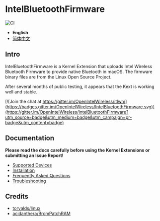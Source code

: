 # IntelBluetoothFirmware

![CI](https://github.com/OpenIntelWireless/IntelBluetoothFirmware/workflows/CI/badge.svg)

- **English**
- [简体中文](/.github/README-zh_Hans.md)

## Intro

IntelBluetoothFirmware is a Kernel Extension that uploads Intel Wireless Bluetooth Firmware to provide native Bluetooth in macOS.
The firmware binary files are from the Linux Open Source Project.

After several months of public testing, it appears that the Kext is working well and stable.

[![Join the chat at https://gitter.im/OpenIntelWireless/itlwm](https://badges.gitter.im/OpenIntelWireless/IntelBluetoothFirmware.svg)](https://gitter.im/OpenIntelWireless/IntelBluetoothFirmware?utm_source=badge&utm_medium=badge&utm_campaign=pr-badge&utm_content=badge)

## Documentation

**Please read the docs carefully before using the Kernel Extensions or submitting an Issue Report!**

- [Supported Devices](https://openintelwireless.github.io/IntelBluetoothFirmware/Compat.html)
- [Installation](https://openintelwireless.github.io/IntelBluetoothFirmware/Installation.html)
- [Frequently Asked Questions](https://openintelwireless.github.io/IntelBluetoothFirmware/FAQ.html)
- [Troubleshooting](https://openintelwireless.github.io/IntelBluetoothFirmware/Troubleshooting.html)

## Credits

- [torvalds/linux](https://github.com/torvalds/linux)
- [acidanthera/BrcmPatchRAM](https://github.com/acidanthera/BrcmPatchRAM)
